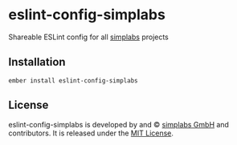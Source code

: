 eslint-config-simplabs
==============================================================================

Shareable ESLint config for all [simplabs](https://simplabs.com/) projects

Installation
------------------------------------------------------------------------------

```
ember install eslint-config-simplabs
```


License
------------------------------------------------------------------------------

eslint-config-simplabs is developed by and &copy;
[simplabs GmbH](http://simplabs.com) and contributors. It is released under the
[MIT License](LICENSE.md).
